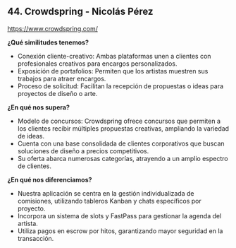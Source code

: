 ## 44. Crowdspring - Nicolás Pérez  
https://www.crowdspring.com/

**¿Qué similitudes tenemos?**

- Conexión cliente-creativo: Ambas plataformas unen a clientes con profesionales creativos para encargos personalizados.
- Exposición de portafolios: Permiten que los artistas muestren sus trabajos para atraer encargos.
- Proceso de solicitud: Facilitan la recepción de propuestas o ideas para proyectos de diseño o arte.

**¿En qué nos supera?**

- Modelo de concursos: Crowdspring ofrece concursos que permiten a los clientes recibir múltiples propuestas creativas, ampliando la variedad de ideas.
- Cuenta con una base consolidada de clientes corporativos que buscan soluciones de diseño a precios competitivos.
- Su oferta abarca numerosas categorías, atrayendo a un amplio espectro de clientes.

**¿En qué nos diferenciamos?**

- Nuestra aplicación se centra en la gestión individualizada de comisiones, utilizando tableros Kanban y chats específicos por proyecto.
- Incorpora un sistema de slots y FastPass para gestionar la agenda del artista.
- Utiliza pagos en escrow por hitos, garantizando mayor seguridad en la transacción.